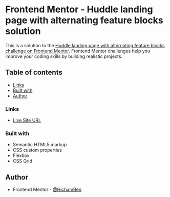# Frontend Mentor - Huddle landing page with alternating feature blocks solution

This is a solution to the [Huddle landing page with alternating feature blocks challenge on Frontend Mentor](https://www.frontendmentor.io/challenges/huddle-landing-page-with-alternating-feature-blocks-5ca5f5981e82137ec91a5100). Frontend Mentor challenges help you improve your coding skills by building realistic projects. 

## Table of contents
  - [Links](#links)
  - [Built with](#built-with)
  - [Author](#author)

### Links

- [Live Site URL](https://hichamben.github.io/challenges_frontend/huddle-landing-page-with-alternating-feature-blocks-master/)

### Built with

- Semantic HTML5 markup
- CSS custom properties
- Flexbox
- CSS Grid

## Author

- Frontend Mentor - [@HichamBen](https://www.frontendmentor.io/profile/HichamBen)

